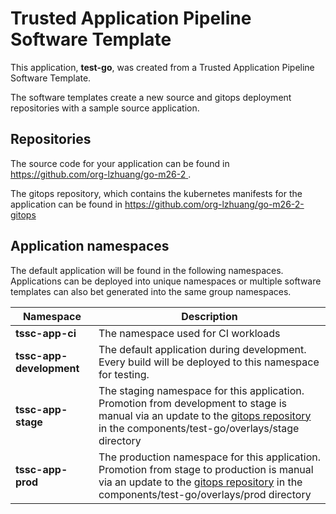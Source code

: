 # Trusted Application Pipeline Software Template

This application, **test-go**, was created from a Trusted Application Pipeline Software Template.

The software templates create a new source and gitops deployment repositories with a sample source application. 

## Repositories

The source code for your application can be found in [https://github.com/org-lzhuang/go-m26-2 ](https://github.com/org-lzhuang/go-m26-2 ).
 
The gitops repository, which contains the kubernetes manifests for the application can be found in 
[https://github.com/org-lzhuang/go-m26-2-gitops ](https://github.com/org-lzhuang/go-m26-2-gitops ) 

## Application namespaces 

The default application will be found in the following namespaces. Applications can be deployed into unique namespaces or multiple software templates can also bet generated into the same group namespaces.  

|  Namespace   |  Description   |  
| -------- | -------- |
| **tssc-app-ci** | The namespace used for CI workloads |
| **tssc-app-development** | The default application during development. Every build will be deployed to this namespace for testing. |
| **tssc-app-stage** | The staging namespace for this application. Promotion from development to stage is manual via an update to the [gitops repository](https://github.com/org-lzhuang/go-m26-2-gitops ) in the components/test-go/overlays/stage directory |
| **tssc-app-prod** | The production namespace for this application. Promotion from stage to production is manual via an update to the [gitops repository](https://github.com/org-lzhuang/go-m26-2-gitops ) in the components/test-go/overlays/prod directory |